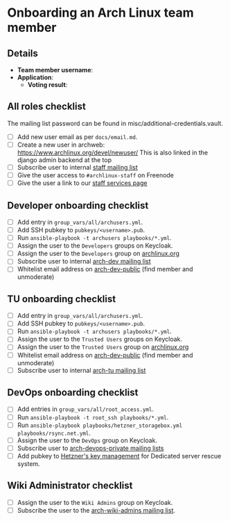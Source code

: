 <!--
This template should be used for onboarding new Arch Linux team members.
It can also be used as a reference for adding new roles to an existing team member.
-->

# Onboarding an Arch Linux team member

## Details

- **Team member username**:
- **Application**: <!-- Add link to relevant mailing list mail -->
  - **Voting result**: <!-- Add link to relevant mailing list mail -->

## All roles checklist
The mailing list password can be found in misc/additional-credentials.vault.

- [ ] Add new user email as per `docs/email.md`.
- [ ] Create a new user in archweb: https://www.archlinux.org/devel/newuser/
      This is also linked in the django admin backend at the top
- [ ] Subscribe user to internal [staff mailing list](https://lists.archlinux.org/admin/staff/members/add)
- [ ] Give the user access to `#archlinux-staff` on Freenode
- [ ] Give the user a link to our [staff services page](https://wiki.archlinux.org/title/DeveloperWiki:Staff_Services)

## Developer onboarding checklist

- [ ] Add entry in `group_vars/all/archusers.yml`.
- [ ] Add SSH pubkey to `pubkeys/<username>.pub`.
- [ ] Run `ansible-playbook -t archusers playbooks/*.yml`.
- [ ] Assign the user to the `Developers` groups on Keycloak.
- [ ] Assign the user to the `Developers` group on [archlinux.org](https://archlinux.org/admin/auth/user/)
- [ ] Subscribe user to internal [arch-dev mailing list](https://lists.archlinux.org/admin/arch-dev/members/add)
- [ ] Whitelist email address on [arch-dev-public](https://lists.archlinux.org/admin/arch-dev-public/members) (find member and unmoderate)

## TU onboarding checklist

- [ ] Add entry in `group_vars/all/archusers.yml`.
- [ ] Add SSH pubkey to `pubkeys/<username>.pub`.
- [ ] Run `ansible-playbook -t archusers playbooks/*.yml`.
- [ ] Assign the user to the `Trusted Users` groups on Keycloak.
- [ ] Assign the user to the `Trusted Users` group on [archlinux.org](https://archlinux.org/admin/auth/user/)
- [ ] Whitelist email address on [arch-dev-public](https://lists.archlinux.org/admin/arch-dev-public/members) (find member and unmoderate)
- [ ] Subscribe user to internal [arch-tu mailing list](https://lists.archlinux.org/admin/arch-tu/members/add)

## DevOps onboarding checklist

- [ ] Add entries in `group_vars/all/root_access.yml`.
- [ ] Run `ansible-playbook -t root_ssh playbooks/*.yml`.
- [ ] Run `ansible-playbook playbooks/hetzner_storagebox.yml playbooks/rsync.net.yml`.
- [ ] Assign the user to the `DevOps` group on Keycloak.
- [ ] Subscribe user to [arch-devops-private mailing lists](https://lists.archlinux.org/admin/arch-devops-private/members/add)
- [ ] Add pubkey to [Hetzner's key management](https://robot.your-server.de/key/index) for Dedicated server rescue system.

## Wiki Administrator checklist

- [ ] Assign the user to the `Wiki Admins` group on Keycloak.
- [ ] Subscribe the user to the [arch-wiki-admins mailing list](https://lists.archlinux.org/admin/arch-wiki-admins/members/add).
